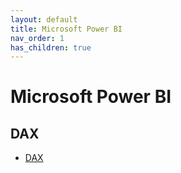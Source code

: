 ```yaml
---
layout: default
title: Microsoft Power BI
nav_order: 1
has_children: true
---
```


# Microsoft Power BI

## DAX
- [DAX](./dax.md)
